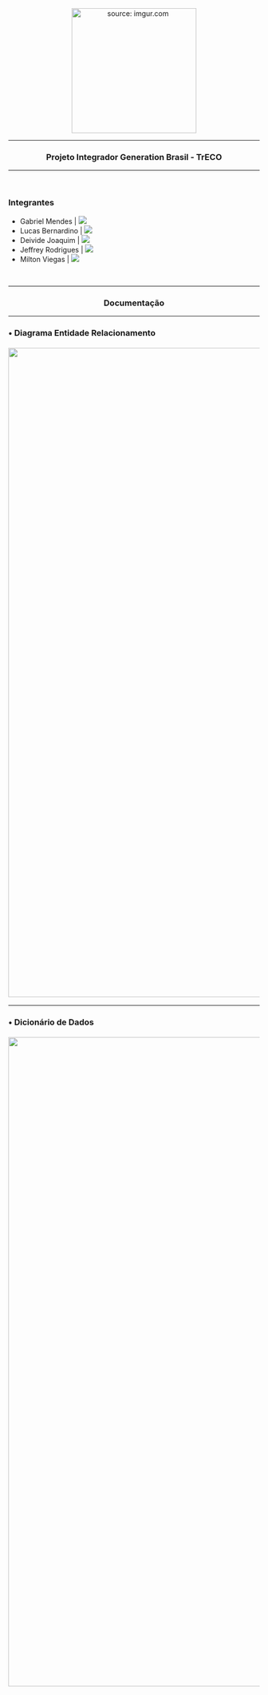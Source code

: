 <div align = "center">
  <img width="250px" src="https://i.imgur.com/LEVUP0p.png" title="source: imgur.com"/>
  <hr>
  <h3>
  <p>Projeto Integrador Generation Brasil - TrECO</p>
  </div>

<hr>
<br>

### Integrantes

- Gabriel Mendes |  <a href="https://www.linkedin.com/in/gabriel-mendes-0706ab1b8" target="_blank"><img src="https://img.shields.io/badge/-Linkedin-blue" target="_blank"></a>
- Lucas Bernardino |  <a href="https://www.linkedin.com/in/lucas-bernardino-de-sousa-b8707a1a2/" target="_blank"><img src="https://img.shields.io/badge/-Linkedin-blue" target="_blank"></a>  
- Deivide Joaquim | <a href="https://www.linkedin.com/in/deivide-joaquim-748175213" target="_blank"><img src="https://img.shields.io/badge/-Linkedin-blue" target="_blank"></a> 
- Jeffrey Rodrigues | <a href="https://www.linkedin.com/in/jeffreyrodrigues/" target="_blank"><img src="https://img.shields.io/badge/-Linkedin-blue" target="_blank"></a>  
- Milton Viegas | <a href="https://www.linkedin.com/in/milton-viegas-849655b0/" target="_blank"><img src="https://img.shields.io/badge/-Linkedin-blue" target="_blank"></a> 

<br>

<div align = "center">
  <hr>
  <h3>Documentação</div>
  <hr>
<div align = "left">
  <p><h3> • Diagrama Entidade Relacionamento
  <br><br>
  <img width="1300px" src="https://i.imgur.com/CuYFAjA.jpg"/>
  <hr>
  <p><h3> • Dicionário de Dados
  <br><br>
  <img width="1300px" src="https://i.imgur.com/d1al2wD.jpg"/>
</div>
